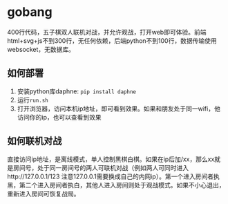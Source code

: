 # gobang
400行代码，五子棋双人联机对战，并允许观战，打开web即可体验。前端html+svg+js不到300行，无任何依赖，后端python不到100行，数据传输使用websocket，无数据库。

## 如何部署
1. 安装python库daphne: `pip install daphne`
2. 运行`run.sh`
3. 打开浏览器，访问本机ip地址，即可看到效果。如果和朋友处于同一wifi，他访问你的ip，也可以查看到效果

## 如何联机对战
直接访问ip地址，是离线模式，单人控制黑棋白棋。如果在ip后加/xx，那么xx就是房间号，处于同一房间号的两人可联机对战（例如两人可同时进入http://127.0.0.1/123 注意127.0.0.1需要换成自己的内网ip）。第一个进入房间者执黑，第二个进入房间者执白，其他人进入房间则处于观战模式。如果不小心退出，重新进入房间可恢复战局。
